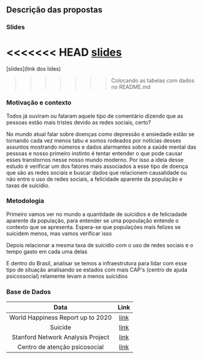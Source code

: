 ## Descrição das propostas

### Slides

<<<<<<< HEAD
[slides](https://github.com/matheus-hatzlhoffer/mc536/blob/master/project/stage02/Proposta%20Projeto%20Banco%20de%20Dados.pdf)
=======
[slides](link dos lides)
>>>>>>> Colocando as tabelas com dados no README.md

### Motivação e contexto

Todos já ouviram ou falaram aquele tipo de comentário dizendo que as pessoas estão mais tristes devido as redes sociais, certo? 

No mundo atual falar sobre doenças como depressão e ansiedade estão se tornando cada vez menos tabu e somos rodeados por notícias desses assuntos mostrando números e dados alarmantes sobre a saúde mental das pessoas e nosso primeiro instinto é tentar entender o que pode causar esses transtornos nesse nosso mundo moderno. Por isso a ideia desse estudo é verificar um dos fatores mais associados a esse tipo de doença que são as redes sociais e buscar dados que relacionem causalidade ou não entre o uso de redes sociais, a felicidade aparente da população e taxas de suícidio.

### Metodologia

Primeiro vamos ver no mundo a quantidade de suícidios e de feliciadade aparente da população, para entender se uma popoulação entende o contexto que se apresenta. Espera-se que populações mais felizes se suicidem menos, mas vamos verificar isso

Depois relacionar a mesma taxa de suícidio com o uso de redes sociais e o tempo gasto em cada uma delas

E dentro do Brasil, analisar se temos a infraestrutura para lidar com esse tipo de situação analisando se estados com mais CAP's (centro de ajuda psicossocial) relamente levam a menos suícidios 

### Base de Dados

| Data       | Link           
|:-------------:|:-------------:|
| World Happiness Report up to 2020| [link](https://www.kaggle.com/mathurinache/world-happiness-report?select=2020.csv) |
| Suicide      | [link](https://ourworldindata.org/suicide)|
| Stanford Network Analysis Project  | [link](https://snap.stanford.edu/data/#socnets)|
|Centro de atenção psicosocial |[link](http://www.deepask.com.br/goes?page=Veja-ranking-de-municipios-do-Brasil-pelo-numero-de-suicidios)|